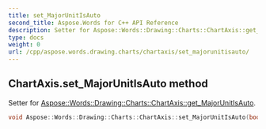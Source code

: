 ```yaml
---
title: set_MajorUnitIsAuto
second_title: Aspose.Words for C++ API Reference
description: Setter for Aspose::Words::Drawing::Charts::ChartAxis::get_MajorUnitIsAuto. 
type: docs
weight: 0
url: /cpp/aspose.words.drawing.charts/chartaxis/set_majorunitisauto/
---
```

## ChartAxis.set_MajorUnitIsAuto method


Setter for [Aspose::Words::Drawing::Charts::ChartAxis::get_MajorUnitIsAuto](./get_majorunitisauto/).

```cpp
void Aspose::Words::Drawing::Charts::ChartAxis::set_MajorUnitIsAuto(bool value)
```

